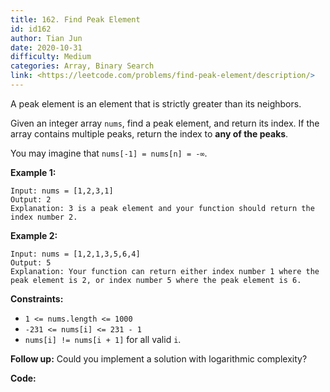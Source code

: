 ```yaml
---
title: 162. Find Peak Element
id: id162
author: Tian Jun
date: 2020-10-31
difficulty: Medium
categories: Array, Binary Search
link: <https://leetcode.com/problems/find-peak-element/description/>
---
```


A peak element is an element that is strictly greater than its neighbors.

Given an integer array `nums`, find a peak element, and return its index. If
the array contains multiple peaks, return the index to **any of the peaks**.

You may imagine that `nums[-1] = nums[n] = -∞`.



**Example 1:**
            
	Input: nums = [1,2,3,1]    
	Output: 2    
	Explanation: 3 is a peak element and your function should return the index number 2.

**Example 2:**
            
	Input: nums = [1,2,1,3,5,6,4]    
	Output: 5    
	Explanation: Your function can return either index number 1 where the peak element is 2, or index number 5 where the peak element is 6.



**Constraints:**

  * `1 <= nums.length <= 1000`
  * `-231 <= nums[i] <= 231 - 1`
  * `nums[i] != nums[i + 1]` for all valid `i`.



**Follow up:**  Could you implement a solution with logarithmic complexity?


**Code:**
